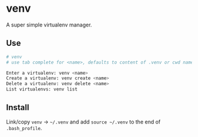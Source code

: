 # venv

A super simple virtualenv manager.


## Use

```sh
# venv
# use tab complete for <name>, defaults to content of .venv or cwd name

Enter a virtualenv: venv <name>
Create a virtualenv: venv create <name>
Delete a virtualenv: venv delete <name>
List virtualenvs: venv list
```


## Install

Link/copy `venv` -> `~/.venv` and add `source ~/.venv` to the end of `.bash_profile`.
